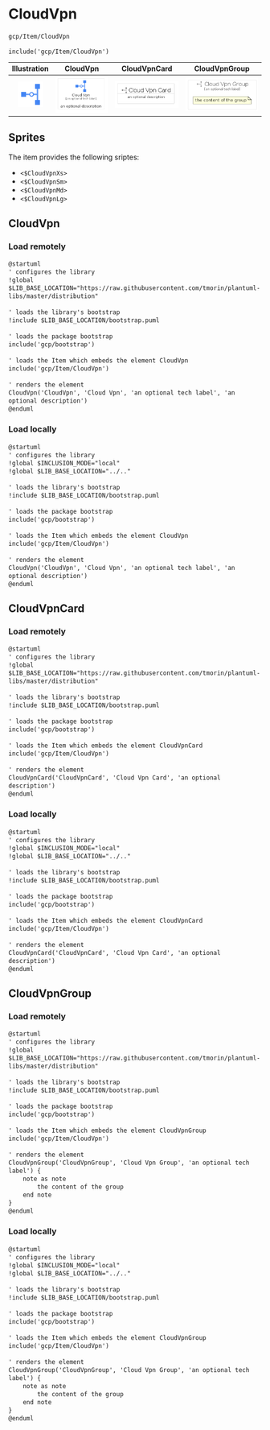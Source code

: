 # CloudVpn


```text
gcp/Item/CloudVpn
```

```text
include('gcp/Item/CloudVpn')
```



| Illustration | CloudVpn | CloudVpnCard | CloudVpnGroup |
| :---: | :---: | :---: | :---: |
| ![illustration for Illustration](../../gcp/Item/CloudVpn.png) | ![illustration for CloudVpn](../../gcp/Item/CloudVpn.Local.png) | ![illustration for CloudVpnCard](../../gcp/Item/CloudVpnCard.Local.png) | ![illustration for CloudVpnGroup](../../gcp/Item/CloudVpnGroup.Local.png) |



## Sprites
The item provides the following sriptes:

- `<$CloudVpnXs>`
- `<$CloudVpnSm>`
- `<$CloudVpnMd>`
- `<$CloudVpnLg>`





## CloudVpn

### Load remotely
```plantuml
@startuml
' configures the library
!global $LIB_BASE_LOCATION="https://raw.githubusercontent.com/tmorin/plantuml-libs/master/distribution"

' loads the library's bootstrap
!include $LIB_BASE_LOCATION/bootstrap.puml

' loads the package bootstrap
include('gcp/bootstrap')

' loads the Item which embeds the element CloudVpn
include('gcp/Item/CloudVpn')

' renders the element
CloudVpn('CloudVpn', 'Cloud Vpn', 'an optional tech label', 'an optional description')
@enduml
```

### Load locally
```plantuml
@startuml
' configures the library
!global $INCLUSION_MODE="local"
!global $LIB_BASE_LOCATION="../.."

' loads the library's bootstrap
!include $LIB_BASE_LOCATION/bootstrap.puml

' loads the package bootstrap
include('gcp/bootstrap')

' loads the Item which embeds the element CloudVpn
include('gcp/Item/CloudVpn')

' renders the element
CloudVpn('CloudVpn', 'Cloud Vpn', 'an optional tech label', 'an optional description')
@enduml
```

## CloudVpnCard

### Load remotely
```plantuml
@startuml
' configures the library
!global $LIB_BASE_LOCATION="https://raw.githubusercontent.com/tmorin/plantuml-libs/master/distribution"

' loads the library's bootstrap
!include $LIB_BASE_LOCATION/bootstrap.puml

' loads the package bootstrap
include('gcp/bootstrap')

' loads the Item which embeds the element CloudVpnCard
include('gcp/Item/CloudVpn')

' renders the element
CloudVpnCard('CloudVpnCard', 'Cloud Vpn Card', 'an optional description')
@enduml
```

### Load locally
```plantuml
@startuml
' configures the library
!global $INCLUSION_MODE="local"
!global $LIB_BASE_LOCATION="../.."

' loads the library's bootstrap
!include $LIB_BASE_LOCATION/bootstrap.puml

' loads the package bootstrap
include('gcp/bootstrap')

' loads the Item which embeds the element CloudVpnCard
include('gcp/Item/CloudVpn')

' renders the element
CloudVpnCard('CloudVpnCard', 'Cloud Vpn Card', 'an optional description')
@enduml
```

## CloudVpnGroup

### Load remotely
```plantuml
@startuml
' configures the library
!global $LIB_BASE_LOCATION="https://raw.githubusercontent.com/tmorin/plantuml-libs/master/distribution"

' loads the library's bootstrap
!include $LIB_BASE_LOCATION/bootstrap.puml

' loads the package bootstrap
include('gcp/bootstrap')

' loads the Item which embeds the element CloudVpnGroup
include('gcp/Item/CloudVpn')

' renders the element
CloudVpnGroup('CloudVpnGroup', 'Cloud Vpn Group', 'an optional tech label') {
    note as note
        the content of the group
    end note
}
@enduml
```

### Load locally
```plantuml
@startuml
' configures the library
!global $INCLUSION_MODE="local"
!global $LIB_BASE_LOCATION="../.."

' loads the library's bootstrap
!include $LIB_BASE_LOCATION/bootstrap.puml

' loads the package bootstrap
include('gcp/bootstrap')

' loads the Item which embeds the element CloudVpnGroup
include('gcp/Item/CloudVpn')

' renders the element
CloudVpnGroup('CloudVpnGroup', 'Cloud Vpn Group', 'an optional tech label') {
    note as note
        the content of the group
    end note
}
@enduml
```

